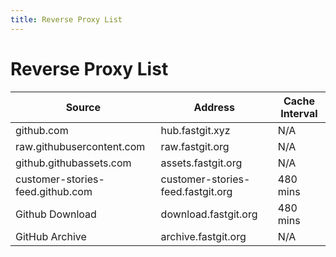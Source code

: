 ```yaml
---
title: Reverse Proxy List
---
```


# Reverse Proxy List

| Source                           | Address                           | Cache Interval |
| -------------------------------- | --------------------------------- | -------------- |
| github.com                       | hub.fastgit.xyz                   | N/A            |
| raw.githubusercontent.com        | raw.fastgit.org                   | N/A            |
| github.githubassets.com          | assets.fastgit.org                | N/A            |
| customer-stories-feed.github.com | customer-stories-feed.fastgit.org | 480 mins       |
| Github Download                  | download.fastgit.org              | 480 mins       |
| GitHub Archive                   | archive.fastgit.org               | N/A            |
